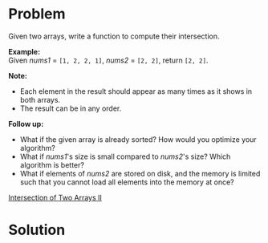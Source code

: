 
# Problem

Given two arrays, write a function to compute their intersection.

**Example:**  
Given _nums1_ = `[1, 2, 2, 1]`, _nums2_ = `[2, 2]`, return `[2, 2]`.

**Note:**  

  * Each element in the result should appear as many times as it shows in both arrays.
  * The result can be in any order.

**Follow up:**  

  * What if the given array is already sorted? How would you optimize your algorithm?
  * What if _nums1_'s size is small compared to _nums2_'s size? Which algorithm is better?
  * What if elements of _nums2_ are stored on disk, and the memory is limited such that you cannot load all elements into the memory at once?



[Intersection of Two Arrays II](https://leetcode.com/problems/intersection-of-two-arrays-ii)

# Solution



